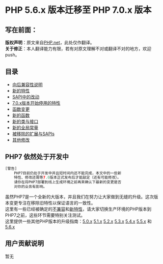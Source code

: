 # PHP 5.6.x 版本迁移至 PHP 7.0.x 版本
## 写在前面：
**版权声明**：原文来自[PHP.net](http://php.net/manual/en/migration70.php)，此处仅作翻译。<br/>
**关于修正**：本人翻译能力有限，若有对原文理解不对或翻译不对的地方，欢迎push。

## 目录
* [向后兼容性说明](./Backward-incompatible-changes.md)
* [新的特性](./New-features.md)
* [SAPI中的改动](./Sapi-changes.md)
* [7.0.x版本开始停用的特性](./Deprecated.md)
* [函数变更](./Changed-functions.md)
* [新的函数](http://php.net/manual/en/migration70.new-functions.php)
* [新的类与接口](http://php.net/manual/en/migration70.classes.php)
* [新的全局常量](http://php.net/manual/en/migration70.constants.php)
* [被移除的扩展与SAPIs](http://php.net/manual/en/migration70.removed-exts-sapis.php)
* [其他修改](http://php.net/manual/en/migration70.other-changes.php)

## PHP7 依然处于开发中
```PHP
[警告] 
    PHP7目前仍处于开发中并且短时间内还不能完成，本文中的一些新
    特性、修改还需等7.0版本正式发布后才能敲定（还有可能修改）。
    请你在将PHP7部署到线上生成环境之前再来确认下最新的变更是否
    对你的业务有影响。
```
虽然PHP7是一个全新的大版本，并且我们在努力让大家做到无缝的升级。这次版本变更专注在移除旧特性以保证语言的一致性。<br>
这里有一些已经被确定的[不兼容](./Backward-incompatible-changes.md)和[新特性](./New-features.md)，请大家切换生产环境的PHP版本到PHP7之前，这些环节需要特别关注测试。<br>
这里提供一些其他PHP版本的升级指南：[5.0.x](http://php.net/manual/en/migration5.php) [5.1.x](http://php.net/manual/en/migration51.php) [5.2.x](http://php.net/manual/en/migration52.php) [5.3.x](http://php.net/manual/en/migration53.php) [5.4.x](http://php.net/manual/en/migration54.php) [5.5.x](http://php.net/manual/en/migration55.php) 和 [5.6.x](http://php.net/manual/en/migration56.php)

## 用户贡献说明 
暂无

